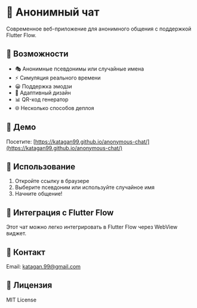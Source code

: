 # 💬 Анонимный чат

Современное веб-приложение для анонимного общения с поддержкой Flutter Flow.

## 🌟 Возможности

- 🎭 Анонимные псевдонимы или случайные имена
- ⚡ Симуляция реального времени
- 😀 Поддержка эмодзи
- 📱 Адаптивный дизайн
- 📊 QR-код генератор
- 🌐 Несколько способов деплоя

## 🚀 Демо

Посетите: [https://katagan99.github.io/anonymous-chat/](https://katagan99.github.io/anonymous-chat/)

## 📱 Использование

1. Откройте ссылку в браузере
2. Выберите псевдоним или используйте случайное имя
3. Начните общение!

## 🔧 Интеграция с Flutter Flow

Этот чат можно легко интегрировать в Flutter Flow через WebView виджет.

## 📧 Контакт

Email: katagan.99@gmail.com

## 📄 Лицензия

MIT License
